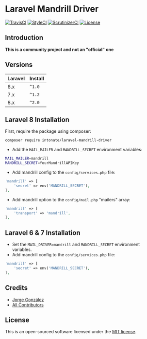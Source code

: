 # Laravel Mandrill Driver

[![TravisCI](https://img.shields.io/travis/intonate/laravel-mandrill-driver/master.svg?style=flat-square)](https://travis-ci.org/intonate/laravel-mandrill-driver)
[![StyleCI](https://github.styleci.io/repos/209204562/shield?branch=master)](https://github.styleci.io/repos/209204562)
[![ScrutinizerCI](https://img.shields.io/scrutinizer/g/intonate/laravel-mandrill-driver.svg?style=flat-square)](https://scrutinizer-ci.com/g/intonate/laravel-mandrill-driver)
[![License](https://img.shields.io/badge/license-MIT-brightgreen.svg?style=flat-square)](https://github.com/intonate/laravel-mandrill-driver/blob/master/LICENSE)

## Introduction

**This is a community project and not an "official" one**

## Versions

Laravel | Install
------- | ------
 6.x    | `^1.0`
 7.x    | `^1.2`
 8.x    | `^2.0`

## Laravel 8 Installation

First, require the package using composer:

```sh
composer require intonate/laravel-mandrill-driver
```

* Add the `MAIL_MAILER` and `MANDRILL_SECRET` environment variables:

```sh
MAIL_MAILER=mandrill
MANDRILL_SECRET=YourMandrillAPIKey
```

* Add mandrill config to the `config/services.php` file:

```php
'mandrill' => [
    'secret' => env('MANDRILL_SECRET'),
],
```

* Add mandrill option to the `config/mail.php` "mailers" array:

```php
'mandrill' => [
    'transport' => 'mandrill',
],
```

## Laravel 6 & 7 Installation

* Set the `MAIL_DRIVER=mandrill` and `MANDRILL_SECRET` environment variables.
* Add mandrill config to the `config/services.php` file:

```php
'mandrill' => [
    'secret' => env('MANDRILL_SECRET'),
],
```

## Credits

- [Jorge González](https://github.com/scrubmx)
- [All Contributors](../../contributors)

## License

This is an open-sourced software licensed under the [MIT license](LICENSE).
